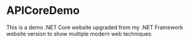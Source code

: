 # APICoreDemo
This is a demo .NET Core website upgraded from my .NET Framework website version to show multiple modern web techniques.

